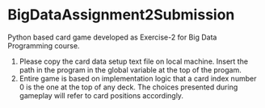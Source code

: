 # BigDataAssignment2Submission
Python based card game developed as Exercise-2 for Big Data Programming course.

1) Please copy the card data setup text file on local machine. Insert the path in the program in the global variable at the top of the progam.
2) Entire game is based on implementation logic that a card index number 0 is the one at the top of any deck. The choices presented during gameplay will refer to card positions accordingly.
